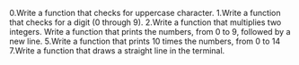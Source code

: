 0.Write a function that checks for uppercase character.
1.Write a function that checks for a digit (0 through 9).
2.Write a function that multiplies two integers.
Write a function that prints the numbers, from 0 to 9, followed by a new line.
5.Write a function that prints 10 times the numbers, from 0 to 14
7.Write a function that draws a straight line in the terminal.
